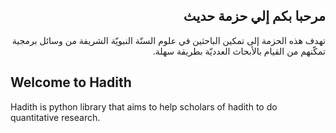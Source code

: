 ## <div dir="rtl"> مرحبا بكم إلي حزمة حديث </div>

<div dir="rtl">
تهدف هذه الحزمة إلى تمكين الباحثين في علوم السنّة النبويّة الشريفة من وسائل برمجية تمكّنهم من القيام بالأبحاث العدديّة بطريقة سهلة.
</div>

## Welcome to Hadith

Hadith is python library that aims to help scholars of hadith to do quantitative research.
